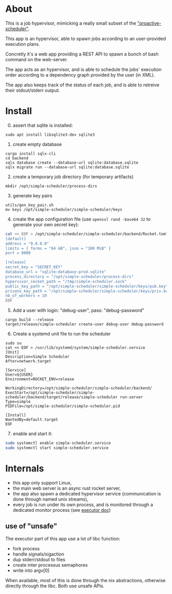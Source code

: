 # About

This is a job hypervisor,
mimicking a really small subset of the ["proactive-scheduler"](https://www.activeeon.com/products/workflows-scheduling/).

This app is an hypervisor, able to spawn jobs according to 
an user-provided execution plans.

Concretly it's a web app providing a REST API to spawn a bunch of bash command on the web-server.

The app acts as an hypervisor, and is able to schedule the jobs' execution order according to a dependency
graph provided by the user (in XML).

The app also keeps track of the status of each job, and is able to retreive their stdout/stderr output.


# Install
0. assert that sqlite is installed:
```shell
sudo apt install libsqlite3-dev sqlite3
```

1. create empty database
```
cargo install sqlx-cli
cd backend
sqlx database create --database-url sqlite:database.sqlite
sqlx migrate run --database-url sqlite:database.sqlite
```

2. create a temporary job directory (for temporary artifacts)
```
mkdir /opt/simple-scheduler/process-dirs
```

3. generate key pairs
```
utils/gen_key_pair.sh
mv keys /opt/simple-scheduler/simple-scheduler/keys
```

4. create the app configuration file (use `openssl rand -base64 32` to generate your own secret key):
```bash
cat << EOF > /opt/simple-scheduler/simple-scheduler/backend/Rocket.toml
[default]
address = "0.0.0.0"
limits = { forms = "64 kB", json = "100 MiB" }
port = 8000

[release]
secret_key = "SECRET_KEY"
database_url = "sqlite:database-prod.sqlite" 
process_directory = "/opt/simple-scheduler/process-dirs"
hypervisor_socket_path = "/tmp/simple-scheduler.sock"
public_key_path = "/opt/simple-scheduler/simple-scheduler/keys/pub.key"
private_key_path = "/opt/simple-scheduler/simple-scheduler/keys/priv.key"
nb_of_workers = 10
EOF
```

5. Add a user with login: "debug-user", pass: "debug-password"
```
cargo build --release
target/release/simple-scheduler create-user debug-user debug-password
```

6. Create a systemd unit file to run the scheduler
```
sudo su
cat << EOF > /usr/lib/systemd/system/simple-scheduler.service
[Unit]
Description=Simple Scheduler
After=network.target

[Service]
User=${USER}
Environment=ROCKET_ENV=release

WorkingDirectory=/opt/simple-scheduler/simple-scheduler/backend/
ExecStart=/opt/simple-scheduler/simple-scheduler/backend/target/release/simple-scheduler run-server
Type=simple
PIDFile=/opt/simple-scheduler/simple-scheduler.pid

[Install]
WantedBy=default.target
EOF
```

7. enable and start it:
```bash
sudo systemctl enable simple-scheduler.service
sudo systemctl start simple-scheduler.service
```

# Internals
* this app only support Linux,
* the main web server is an async rust rocket server,
* the app also spawn a dedicated hypervisor service (communication is done through named unix streams),
* every job is run under its own process, and is monitored through a dedicated monitor process (see [executor doc](/doc/executor.md))

## use of "unsafe"
The executor part of this app use a lot of libc function:
* fork process
* handle signals/sigaction
* dup stderr/stdout to files
* create inter processus semaphores
* write into argv[0]

When available, most of this is done through the nix abstractions, otherwise directly through the libc. Both use unsafe APIs.
